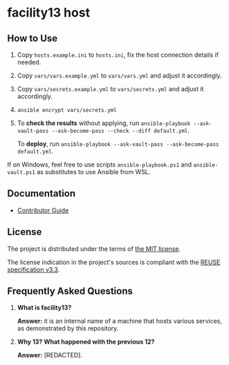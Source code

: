 <!--
SPDX-FileCopyrightText: 2025 facility13.devops contributors <https://github.com/ForNeVeR/facility13.devops>

SPDX-License-Identifier: MIT
-->

facility13 host
===============

How to Use
----------
1. Copy `hosts.example.ini` to `hosts.ini`, fix the host connection details if needed.
2. Copy `vars/vars.example.yml` to `vars/vars.yml` and adjust it accordingly.
3. Copy `vars/secrets.example.yml` to `vars/secrets.yml` and adjust it accordingly.
4. `ansible encrypt vars/secrets.yml`
5. To **check the results** without applying, run `ansible-playbook --ask-vault-pass --ask-become-pass --check --diff default.yml`.

   To **deploy**, run `ansible-playbook --ask-vault-pass --ask-become-pass default.yml`.

If on Windows, feel free to use scripts `ansible-playbook.ps1` and `ansible-vault.ps1` as substitutes to use Ansible from WSL.

Documentation
-------------
- [Contributor Guide][docs.contributing]

License
-------
The project is distributed under the terms of [the MIT license][docs.license].

The license indication in the project's sources is compliant with the [REUSE specification v3.3][reuse.spec].

Frequently Asked Questions
--------------------------
1. **What is facility13?**

   **Answer:** it is an internal name of a machine that hosts various services, as demonstrated by this repository.
2. **Why 13? What happened with the previous 12?**

   **Answer:** \[REDACTED].

[docs.contributing]: CONTRIBUTING.md
[docs.license]: LICENSE.txt
[reuse.spec]: https://reuse.software/spec-3.3/
